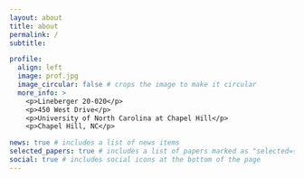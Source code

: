 ```yaml
---
layout: about
title: about
permalink: /
subtitle: 

profile:
  align: left
  image: prof.jpg
  image_circular: false # crops the image to make it circular
  more_info: >
    <p>Lineberger 20-020</p>
    <p>450 West Drive</p>
    <p>University of North Carolina at Chapel Hill</p>
    <p>Chapel Hill, NC</p>

news: true # includes a list of news items
selected_papers: true # includes a list of papers marked as "selected={true}"
social: true # includes social icons at the bottom of the page
---
```

 
